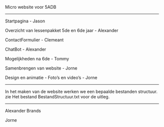 Micro website voor 5ADB

----------------------------------------------------------------------

Startpagina - Jason

Overzicht van lessenpakket 5de en 6de jaar - Alexander

ContactFormulier - Clemeant

ChatBot - Alexander

Mogelijkheden na 6de - Tommy

Samenbrengen van website - Jorne

Design en animatie - 
Foto’s en video’s - Jorne

----------------------------------------------------------------------

In het maken van de website werken we een bepaalde bestanden structuur.
zie Het bestand BestandStructuur.txt voor de uitleg.

----------------------------------------------------------------------

Alexander Brands

Jorne
